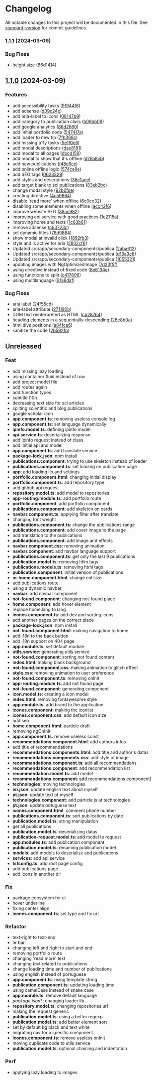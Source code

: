 # Changelog

All notable changes to this project will be documented in this file. See [standard-version](https://github.com/conventional-changelog/standard-version) for commit guidelines.

### [1.1.1](https://github.com/Lucs1590/Personal_Site/compare/v1.1.0...v1.1.1) (2024-03-09)


### Bug Fixes

* height size ([66d1414](https://github.com/Lucs1590/Personal_Site/commit/66d141483fa6042acb75ce11e09a6684ddf6cc5d))

## [1.1.0](https://github.com/Lucs1590/Personal_Site/compare/v1.0.1...v1.1.0) (2024-03-09)


### Features

* add accessibility tasks ([9f944f6](https://github.com/Lucs1590/Personal_Site/commit/9f944f6d1b5a2e2a8e3f9719b8c7f2742ec66790))
* add adsense ([d09c24c](https://github.com/Lucs1590/Personal_Site/commit/d09c24ccca02b8c8d126b5c064534c210af03a26))
* add aria-label to icons ([08147b9](https://github.com/Lucs1590/Personal_Site/commit/08147b92570becea0aa4ff547bcf221a82863e1c))
* add category to publication class ([b06bb09](https://github.com/Lucs1590/Personal_Site/commit/b06bb09da7c1aadc2844e56c0e36c7cf0fb88a81))
* add google analytics ([86d2660](https://github.com/Lucs1590/Personal_Site/commit/86d266065a1207c5a9e12946e3671c438e291dd9))
* add initial portfolio code ([547417a](https://github.com/Lucs1590/Personal_Site/commit/547417aa899b44b24d22da743665a7392bc711b2))
* add loader to new tip ([7fb368c](https://github.com/Lucs1590/Personal_Site/commit/7fb368c36d8f933a23499f2cc910f1c4f4659451))
* add missing a11y tasks ([5e1f0c6](https://github.com/Lucs1590/Personal_Site/commit/5e1f0c65e626338fd5629ebe7ea8037ce121f7f4))
* add modal descriptions ([dae8191](https://github.com/Lucs1590/Personal_Site/commit/dae8191c096a26b661f69ef6fd8930491f1da9ad))
* add modal to all pages ([dbcd159](https://github.com/Lucs1590/Personal_Site/commit/dbcd1593f7112811754a94b3578935b103cf2310))
* add modal to show that it's offline ([d76a8cb](https://github.com/Lucs1590/Personal_Site/commit/d76a8cb6656abbe0d911db24c57b995d5236c4aa))
* add new publications ([f48c6ce](https://github.com/Lucs1590/Personal_Site/commit/f48c6ce7bb5251ba25a6a462b83bff5b5b319bf9))
* add online offline logic ([574ce8e](https://github.com/Lucs1590/Personal_Site/commit/574ce8e9d34a5729e35154bff088ebadd8f7cee4))
* add SEO tags ([0623329](https://github.com/Lucs1590/Personal_Site/commit/06233297212530473a695b4cd2c9653621e352c5))
* add styles and descriptions ([36e1aee](https://github.com/Lucs1590/Personal_Site/commit/36e1aee728141cece103f5046e7a7e86f15c2ad1))
* add target blank to sci publications ([83ab2bc](https://github.com/Lucs1590/Personal_Site/commit/83ab2bc2054a36374b762bbcee06572220dd63c0))
* change modal style ([92b0fde](https://github.com/Lucs1590/Personal_Site/commit/92b0fde3d15aedfd717f7f7c48b30dca72d2172e))
* creating directive ([4c59864](https://github.com/Lucs1590/Personal_Site/commit/4c59864d7a3912b3f5b31bca928016dbefe899f1))
* disable 'read more' when offline ([6c0ce32](https://github.com/Lucs1590/Personal_Site/commit/6c0ce3232bd0c1d1c102270594f94208bfc8ab93))
* disabling some elements when offline ([acc42f6](https://github.com/Lucs1590/Personal_Site/commit/acc42f6e992258259444f8c8cc1c08547c9a22f9))
* improve website SEO ([38ac982](https://github.com/Lucs1590/Personal_Site/commit/38ac982820c52a9d521e42a4abbeb33133ecb907))
* improving api service with good practices ([1e2115a](https://github.com/Lucs1590/Personal_Site/commit/1e2115a6eacef93977d39f199c9b3671a925a600))
* improving home and texts ([1c63b61](https://github.com/Lucs1590/Personal_Site/commit/1c63b616b2d8cd6f376e504794846e060cd672d0))
* remove adsense ([c63723c](https://github.com/Lucs1590/Personal_Site/commit/c63723c8b2ff75b41ba2a233fc4c98409f612607))
* set dynamic titles ([78d9864](https://github.com/Lucs1590/Personal_Site/commit/78d9864c9a987d2361b5294976a7011aa1d1339a))
* show modal at invalid click ([1892fb3](https://github.com/Lucs1590/Personal_Site/commit/1892fb3ede362ff2ad32459eeee86974b332af9a))
* style and is active for aria ([2802cf6](https://github.com/Lucs1590/Personal_Site/commit/2802cf6b4cc1f2d4f06c4efa6fe342f1f1e93217))
* Updated src/app/secondary-components/publica ([2aba612](https://github.com/Lucs1590/Personal_Site/commit/2aba6127076f164cd964f8fc20987f56aba44ffb))
* Updated src/app/secondary-components/publica ([d19a3c8](https://github.com/Lucs1590/Personal_Site/commit/d19a3c8d6b8844e3c9fbcc75e80d646db5766cd7))
* Updated src/app/secondary-components/publica ([1055321](https://github.com/Lucs1590/Personal_Site/commit/1055321d3ceb5decfaf9b320a00f3e026696b0c8))
* updating images with NgOptimizedImage ([7d23f5f](https://github.com/Lucs1590/Personal_Site/commit/7d23f5f01b4b6b468be7e54a9125be1e6bec3d0e))
* using directive instead of fixed code ([8e6134e](https://github.com/Lucs1590/Personal_Site/commit/8e6134e1c223d039c97ce6d9166729fcca41e727))
* using functions to split ([c417806](https://github.com/Lucs1590/Personal_Site/commit/c417806af51f738efd1a648c361806ecb54c7f9e))
* using multilanguage ([91a8daf](https://github.com/Lucs1590/Personal_Site/commit/91a8dafbf15e27431f24e942d4aa229eaa4120b0))


### Bug Fixes

* aria label ([24f55cd](https://github.com/Lucs1590/Personal_Site/commit/24f55cd6b19d5f0d3c38384f6bc2584e165b70d3))
* aria-label attribute ([271190b](https://github.com/Lucs1590/Personal_Site/commit/271190b60442f15edff31c13ffd832538f4564ec))
* DOM text reinterpreted as HTML ([cb28764](https://github.com/Lucs1590/Personal_Site/commit/cb2876468035891fdfd0d247c91c13710898cd3e))
* heading elements in a sequentially-descending ([28e8b0a](https://github.com/Lucs1590/Personal_Site/commit/28e8b0a99a316e8d325b3c60a445841c872e93f5))
* html divs positions ([a84fce6](https://github.com/Lucs1590/Personal_Site/commit/a84fce6e679b8098a81fa2998d9fd897e2c713cd))
* sanitize the code ([2b592fb](https://github.com/Lucs1590/Personal_Site/commit/2b592fbfa4731bab2c9c6c9b2020b6479a267543))

## Unreleased

### Feat

- add missing lazy loading
- using container fluid instead of row
- add project model file
- add routes again
- add function types
- subtitle l10n
- decreasing text size for sci articles
- spliting scientific and blog publications
- google scholar icon
- **app.component.ts**: removing useless console log
- **app.component.ts**: set language dynamically
- **ipinfo.model.ts**: defining ipinfo model
- **api.service.ts**: deserializing response
- add ipinfo request instead of class
- add initial api and model
- **app.component.ts**: add translate service
- **package-lock.json**: npm install
- **publications.component**: trying to use skeleton instead of loader
- **publications.component.ts**: set loading on publication page
- **app**: add loading lib and settings
- **portfolio.component.html**: changing initial display
- **portfolio.component.ts**: add repository type
- add github api request
- **repository.model.ts**: add model to repositories
- **app-routing.module.ts**: add portfolio route
- **portfolio.component**: add portfolio component
- **publications.component**: add skeleton on cards
- **navbar.component.ts**: applying filter after translate
- changing font weight
- **publications.component.ts**: change the publications range
- **publications.component**: add cover image to the page
- add translation to the publications
- **publications.component**: add image and effects
- **navbar.component.css**: removing animation
- **navbar.component**: add navbar language support
- **publications.component.ts**: get only the last 9 publications
- **publication.model.ts**: removing htlm tags
- **publications.models.ts**: removing html tags
- **publication.component**: initial version of publications
- **m-home.component.html**: change col size
- add publications route
- using a dynamic navbar
- **navbar**: add navbar component
- **not-found.component**: changing not-found place
- **home.component**: add hover element
- replace home.lang to lang
- **icones.component.ts**: add dev and sorting icons
- add another pages on the correct place
- **package-lock.json**: npm install
- **not-found.component.html**: making navigation to home
- add i18n to the back button
- add i18n support on 404 page
- **app.module.ts**: set default module
- **utils.service**: generating utils service
- **not-found.component**: sorting not found content
- **index.html**: making black background
- **not-found.component.css**: making animation to glitch effect
- **style.css**: removing animation to user preference
- **not-found.component.ts**: removing onInit
- **app-routing.module.ts**: add not found page
- **not-found.component**: generating component
- **icon.model.ts**: creating a icon model
- **index.html**: removing fontawesome style
- **app.module.ts**: add brand to the application
- **icones.component**: making the iconlist
- **icones.component.css**: add default icon size
- add seo
- **home.component.html**: particle draft
- removing ngOnInit
- **app.component.ts**: remove useless const
- **recommendations.component.html**: add authors infos
- add title of recommendations
- **recommendations.components.html**: add title and author's datas
- **recommendations.components.css**: add style of image
- **recommendations.component.ts**: add all recommendations
- **recommendations.component**: add recommendation list
- **recommendation.model.ts**: add model
- **recommendations.component**: add recommendations component]
- **technologies**: moving technologies
- **en.json**: update english text about myself
- **pt.json**: update text of myself
- **technologies.component**: add particle js at technologies
- **pt.json**: update potuguese text
- **icones.component.html**: comment phone number
- **publications.component.ts**: sort publications by date
- **publication.model.ts**: string manipulation
- get all publications
- **publication.model.ts**: deserializing datas
- **publication-request.model.ts**: add model to request
- **app.modules.ts**: add publication component
- **publication.model.ts**: renaming publication model
- **models**: add models to deserialize and publications
- **services**: add api service
- **tsfconfig.ts**: add root page config
- add publications page
- add icons in another dir

### Fix

- package ecosystem for ci
- hover underline
- fixing center align
- **icones.component.ts**: set type and fix url

### Refactor

- text-right to text-end
- hr bar
- changing left and right to start and end
- removing portfolio route
- changing 'read more' text
- changing text related to publications
- change loading time and number of publications
- using english instead of portuguese
- **app.component.ts**: using template string
- **publication.component.ts**: updating loading time
- using camelCase instead of snake case
- **app.module.ts**: remove default language
- **package*.json**: changing loader lib
- **repository.model.ts**: changing repositories url
- making the request generic
- **publication.model.ts**: using a better regexp
- **publication.model.ts**: add better element sort
- set by default bg black and text white
- migrating nav for a specific component
- **icones.component.ts**: remove useless onInit
- moving duplicate code to utils service
- **publication.model.ts**: optional chaining and indentation

### Perf

- applying lazy loading to images
